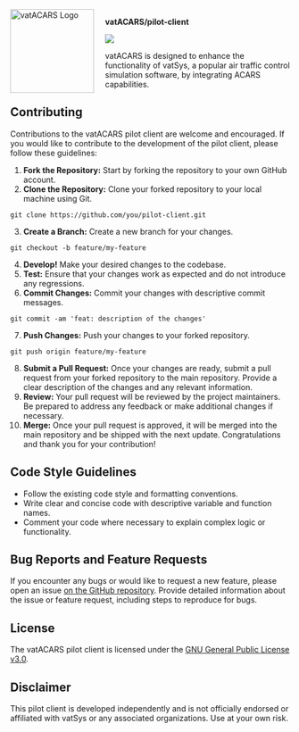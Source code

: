 <img width="150" height="150" align="left" style="float: left; margin: 0 20px 0 0;" alt="vatACARS Logo" src="https://vatacars.com/img/logo-dark.png" />

**vatACARS/pilot-client**

[![](https://img.shields.io/github/issues/vatACARS/pilot-client)](https://github.com/vatACARS/pilot-client/issues)

vatACARS is designed to enhance the functionality of vatSys, a popular air traffic control simulation software, by integrating ACARS capabilities.

## Contributing

Contributions to the vatACARS pilot client are welcome and encouraged. If you would like to contribute to the development of the pilot client, please follow these guidelines:

1. **Fork the Repository:** Start by forking the repository to your own GitHub account.
2. **Clone the Repository:** Clone your forked repository to your local machine using Git.
```
git clone https://github.com/you/pilot-client.git
```
3. **Create a Branch:** Create a new branch for your changes.
```
git checkout -b feature/my-feature
```
4. **Develop!** Make your desired changes to the codebase.
5. **Test:** Ensure that your changes work as expected and do not introduce any regressions.
6. **Commit Changes:** Commit your changes with descriptive commit messages.
```
git commit -am 'feat: description of the changes'
```
7. **Push Changes:** Push your changes to your forked repository.
```
git push origin feature/my-feature
```
8. **Submit a Pull Request:** Once your changes are ready, submit a pull request from your forked repository to the main repository. Provide a clear description of the changes and any relevant information.
9. **Review:** Your pull request will be reviewed by the project maintainers. Be prepared to address any feedback or make additional changes if necessary.
10. **Merge:** Once your pull request is approved, it will be merged into the main repository and be shipped with the next update. Congratulations and thank you for your contribution!

## Code Style Guidelines

- Follow the existing code style and formatting conventions.
- Write clear and concise code with descriptive variable and function names.
- Comment your code where necessary to explain complex logic or functionality.

## Bug Reports and Feature Requests

If you encounter any bugs or would like to request a new feature, please open an issue [on the GitHub repository](https://github.com/vatACARS/pilot-client/issues). Provide detailed information about the issue or feature request, including steps to reproduce for bugs.

## License

The vatACARS pilot client is licensed under the [GNU General Public License v3.0](https://github.com/vatACARS/pilot-client/blob/master/LICENSE.txt).

## Disclaimer

This pilot client is developed independently and is not officially endorsed or affiliated with vatSys or any associated organizations. Use at your own risk.
